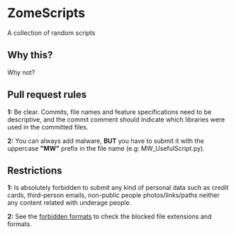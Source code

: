 # ZomeScripts
A collection of random scripts

## Why this?

Why not?

## Pull request rules

**1:** Be clear. Commits, file names and feature specifications need to be descriptive, and the commit comment should indicate which libraries were used in the committed files.

**2:** You can always add malware, **BUT** you have to submit it with the uppercase **"MW"** prefix in the file name (e.g: MW_UsefulScript.py).

## Restrictions

**1:** Is absolutely forbidden to submit any kind of personal data such as credit cards, third-person emails, non-public people photos/links/paths neither any content related with underage people.

**2:** See the [forbidden formats](https://github.com/KBeDeveloper/ZomeScripts/blob/master/forbidden_files.yml) to check the blocked file extensions and formats.
